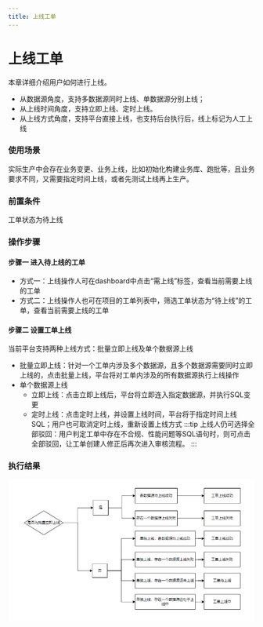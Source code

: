 ```yaml
---
title: 上线工单
---
```


# 上线工单
本章详细介绍用户如何进行上线。
* 从数据源角度，支持多数据源同时上线、单数据源分别上线；
* 从上线时间角度，支持立即上线、定时上线。
* 从上线方式角度，支持平台直接上线，也支持后台执行后，线上标记为人工上线

### 使用场景
实际生产中会存在业务变更、业务上线，比如初始化构建业务库、跑批等，且业务要求不同，又需要指定时间上线，或者先测试上线再上生产。

### 前置条件
工单状态为待上线

### 操作步骤

#### 步骤一 进入待上线的工单

* 方式一：上线操作人可在dashboard中点击“需上线”标签，查看当前需要上线的工单
* 方式二：上线操作人也可在项目的工单列表中，筛选工单状态为“待上线”的工单，查看当前需要上线的工单

#### 步骤二 设置工单上线

当前平台支持两种上线方式：批量立即上线及单个数据源上线
* 批量立即上线：针对一个工单内涉及多个数据源，且多个数据源需要同时立即上线的，点击批量上线，平台将对工单内涉及的所有数据源执行上线操作
* 单个数据源上线
    * 立即上线：点击立即上线后，平台将立即连入指定数据源，并执行SQL变更
    * 定时上线：点击定时上线，并设置上线时间，平台将于指定时间上线SQL；用户也可取消定时上线，重新设置上线方式
:::tip
上线人仍可选择全部驳回：用户判定工单中存在不合规、性能问题等SQL语句时，则可点击全部驳回，让工单创建人修正后再次进入审核流程。
:::


### 执行结果
![result](img/audit-result.png)


